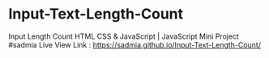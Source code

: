# Input-Text-Length-Count
Input Length Count HTML CSS & JavaScript | JavaScript Mini Project #sadmia
Live View Link : https://sadmia.github.io/Input-Text-Length-Count/
